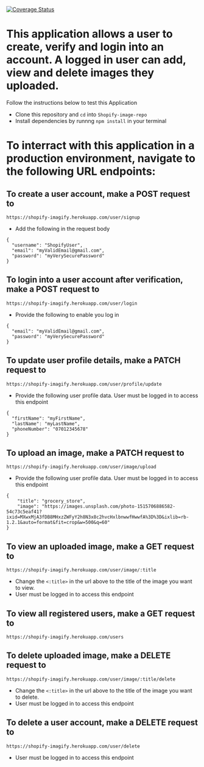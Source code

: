 [![Coverage Status](https://coveralls.io/repos/github/Extremophile-ai/Shopify-image-repo/badge.svg?branch=main)](https://coveralls.io/github/Extremophile-ai/Shopify-image-repo?branch=main)

# This application allows a user to create, verify and login into an account. A logged in user can add, view and delete images they uploaded.

Follow the instructions below to test this Application

- Clone this repository and `cd` into `Shopify-image-repo`
- Install dependencies by runnng `npm install` in your terminal

# To interract with this application in a production environment, navigate to the following URL endpoints:

## To create a user account, make a POST request to
`https://shopify-imagify.herokuapp.com/user/signup`
- Add the following in the request body
```
{
  "username": "ShopifyUser", 
  "email": "myValidEmail@gmail.com", 
  "password": "myVerySecurePassword"
}
```

## To login into a user account after verification, make a POST request to
`https://shopify-imagify.herokuapp.com/user/login`
- Provide the following to enable you log in
```
{
  "email": "myValidEmail@gmail.com", 
  "password": "myVerySecurePassword"
}
```

## To update user profile details, make a PATCH request to 
`https://shopify-imagify.herokuapp.com/user/profile/update`
- Provide the following user profile data. User must be logged in to access this endpoint
```
{
  "firstName": "myFirstName",
  "lastName": "myLastName",
  "phoneNumber": "07012345678"
}
```

## To upload an image, make a PATCH request to 
`https://shopify-imagify.herokuapp.com/user/image/upload`
- Provide the following user profile data. User must be logged in to access this endpoint
```
{
    "title": "grocery_store",
    "image": "https://images.unsplash.com/photo-1515706886582-54c73c5eaf41?ixid=MXwxMjA3fDB8MHxzZWFyY2h8N3x8c2hvcHxlbnwwfHwwfA%3D%3D&ixlib=rb-1.2.1&auto=format&fit=crop&w=500&q=60"
}
```
## To view an uploaded image, make a GET request to
`https://shopify-imagify.herokuapp.com/user/image/:title`
- Change the `<:title>` in the url above to the title of the image you want to view. 
- User must be logged in to access this endpoint

## To view all registered users, make a GET request to 
`https://shopify-imagify.herokuapp.com/users`

## To delete uploaded image, make a DELETE request to 
`https://shopify-imagify.herokuapp.com/user/image/:title/delete`
- Change the `<:title>` in the url above to the title of the image you want to delete. 
- User must be logged in to access this endpoint

## To delete a user account, make a DELETE request to
`https://shopify-imagify.herokuapp.com/user/delete`
- User must be logged in to access this endpoint
